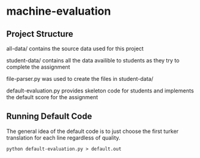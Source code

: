 # machine-evaluation

## Project Structure
all-data/ contains the source data used for this project
    
student-data/ contains all the data availible to students as they try to complete the assignment

file-parser.py was used to create the files in student-data/

default-evaluation.py provides skeleton code for students and implements the default score for the assignment

## Running Default Code
The general idea of the default code is to just choose the first turker translation for each line regardless of quality.
    
```
python default-evaluation.py > default.out
```